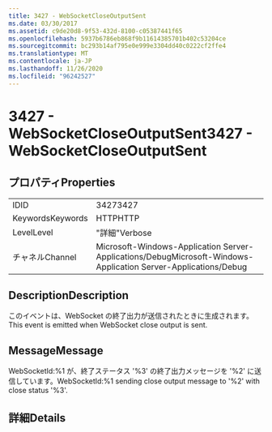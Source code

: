 ```yaml
---
title: 3427 - WebSocketCloseOutputSent
ms.date: 03/30/2017
ms.assetid: c9de20d8-9f53-432d-8100-c05387441f65
ms.openlocfilehash: 5937b6786eb868f9b11614385701b402c53204ce
ms.sourcegitcommit: bc293b14af795e0e999e3304dd40c0222cf2ffe4
ms.translationtype: MT
ms.contentlocale: ja-JP
ms.lasthandoff: 11/26/2020
ms.locfileid: "96242527"
---
```

# <a name="3427---websocketcloseoutputsent"></a><span data-ttu-id="c1391-102">3427 - WebSocketCloseOutputSent</span><span class="sxs-lookup"><span data-stu-id="c1391-102">3427 - WebSocketCloseOutputSent</span></span>

## <a name="properties"></a><span data-ttu-id="c1391-103">プロパティ</span><span class="sxs-lookup"><span data-stu-id="c1391-103">Properties</span></span>  
  
|||  
|-|-|  
|<span data-ttu-id="c1391-104">ID</span><span class="sxs-lookup"><span data-stu-id="c1391-104">ID</span></span>|<span data-ttu-id="c1391-105">3427</span><span class="sxs-lookup"><span data-stu-id="c1391-105">3427</span></span>|  
|<span data-ttu-id="c1391-106">Keywords</span><span class="sxs-lookup"><span data-stu-id="c1391-106">Keywords</span></span>|<span data-ttu-id="c1391-107">HTTP</span><span class="sxs-lookup"><span data-stu-id="c1391-107">HTTP</span></span>|  
|<span data-ttu-id="c1391-108">Level</span><span class="sxs-lookup"><span data-stu-id="c1391-108">Level</span></span>|<span data-ttu-id="c1391-109">"詳細"</span><span class="sxs-lookup"><span data-stu-id="c1391-109">Verbose</span></span>|  
|<span data-ttu-id="c1391-110">チャネル</span><span class="sxs-lookup"><span data-stu-id="c1391-110">Channel</span></span>|<span data-ttu-id="c1391-111">Microsoft-Windows-Application Server-Applications/Debug</span><span class="sxs-lookup"><span data-stu-id="c1391-111">Microsoft-Windows-Application Server-Applications/Debug</span></span>|  
  
## <a name="description"></a><span data-ttu-id="c1391-112">Description</span><span class="sxs-lookup"><span data-stu-id="c1391-112">Description</span></span>  

 <span data-ttu-id="c1391-113">このイベントは、WebSocket の終了出力が送信されたときに生成されます。</span><span class="sxs-lookup"><span data-stu-id="c1391-113">This event is emitted when WebSocket close output is sent.</span></span>  
  
## <a name="message"></a><span data-ttu-id="c1391-114">Message</span><span class="sxs-lookup"><span data-stu-id="c1391-114">Message</span></span>  

 <span data-ttu-id="c1391-115">WebSocketId:%1 が、終了ステータス '%3' の終了出力メッセージを '%2' に送信しています。</span><span class="sxs-lookup"><span data-stu-id="c1391-115">WebSocketId:%1 sending close output message to '%2' with close status '%3'.</span></span>  
  
## <a name="details"></a><span data-ttu-id="c1391-116">詳細</span><span class="sxs-lookup"><span data-stu-id="c1391-116">Details</span></span>
